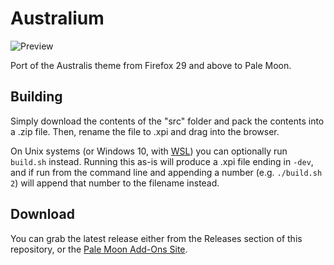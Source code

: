 # Australium
![Preview](http://i67.tinypic.com/2lvbz10.png)

Port of the Australis theme from Firefox 29 and above to Pale Moon.

## Building
Simply download the contents of the "src" folder  and pack the contents into a .zip file. Then, rename the file to .xpi and drag into the browser.

On Unix systems (or Windows 10, with [WSL](https://docs.microsoft.com/en-us/windows/wsl/about)) you can optionally run `build.sh` instead. Running this as-is will produce a .xpi file ending in `-dev`, and if run from the command line and appending a number (e.g. `./build.sh 2`) will append that number to the filename instead.

## Download
You can grab the latest release either from the Releases section of this repository, or the [Pale Moon Add-Ons Site](https://addons.palemoon.org/themes/complete/australium/).
